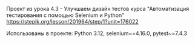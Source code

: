Проект из урока 4.3 - Улучшаем дизайн тестов курса "Автоматизация тестирования с помощью Selenium и Python"
https://stepik.org/lesson/201964/step/1?unit=176022

Использованы в проекте:
Python 3.12,
selenium~=4.16.0,
pytest~=7.4.3